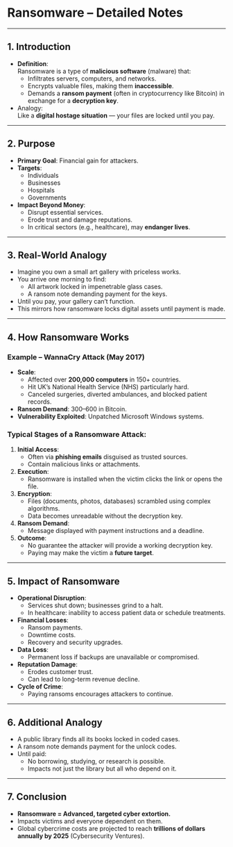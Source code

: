 # Ransomware – Detailed Notes

---

## 1. Introduction
- **Definition**:  
  Ransomware is a type of **malicious software** (malware) that:
  - Infiltrates servers, computers, and networks.
  - Encrypts valuable files, making them **inaccessible**.
  - Demands a **ransom payment** (often in cryptocurrency like Bitcoin) in exchange for a **decryption key**.
- Analogy:  
  Like a **digital hostage situation** — your files are locked until you pay.

---

## 2. Purpose
- **Primary Goal**: Financial gain for attackers.
- **Targets**:
  - Individuals
  - Businesses
  - Hospitals
  - Governments
- **Impact Beyond Money**:
  - Disrupt essential services.
  - Erode trust and damage reputations.
  - In critical sectors (e.g., healthcare), may **endanger lives**.

---

## 3. Real-World Analogy
- Imagine you own a small art gallery with priceless works.
- You arrive one morning to find:
  - All artwork locked in impenetrable glass cases.
  - A ransom note demanding payment for the keys.
- Until you pay, your gallery can’t function.
- This mirrors how ransomware locks digital assets until payment is made.

---

## 4. How Ransomware Works
### Example – WannaCry Attack (May 2017)
- **Scale**:
  - Affected over **200,000 computers** in 150+ countries.
  - Hit UK’s National Health Service (NHS) particularly hard.
  - Canceled surgeries, diverted ambulances, and blocked patient records.
- **Ransom Demand**: $300–$600 in Bitcoin.
- **Vulnerability Exploited**: Unpatched Microsoft Windows systems.

### Typical Stages of a Ransomware Attack:
1. **Initial Access**:
   - Often via **phishing emails** disguised as trusted sources.
   - Contain malicious links or attachments.
2. **Execution**:
   - Ransomware is installed when the victim clicks the link or opens the file.
3. **Encryption**:
   - Files (documents, photos, databases) scrambled using complex algorithms.
   - Data becomes unreadable without the decryption key.
4. **Ransom Demand**:
   - Message displayed with payment instructions and a deadline.
5. **Outcome**:
   - No guarantee the attacker will provide a working decryption key.
   - Paying may make the victim a **future target**.

---

## 5. Impact of Ransomware
- **Operational Disruption**:
  - Services shut down; businesses grind to a halt.
  - In healthcare: inability to access patient data or schedule treatments.
- **Financial Losses**:
  - Ransom payments.
  - Downtime costs.
  - Recovery and security upgrades.
- **Data Loss**:
  - Permanent loss if backups are unavailable or compromised.
- **Reputation Damage**:
  - Erodes customer trust.
  - Can lead to long-term revenue decline.
- **Cycle of Crime**:
  - Paying ransoms encourages attackers to continue.

---

## 6. Additional Analogy
- A public library finds all its books locked in coded cases.
- A ransom note demands payment for the unlock codes.
- Until paid:
  - No borrowing, studying, or research is possible.
  - Impacts not just the library but all who depend on it.

---

## 7. Conclusion
- **Ransomware = Advanced, targeted cyber extortion.**
- Impacts victims and everyone dependent on them.
- Global cybercrime costs are projected to reach **trillions of dollars annually by 2025** (Cybersecurity Ventures).
